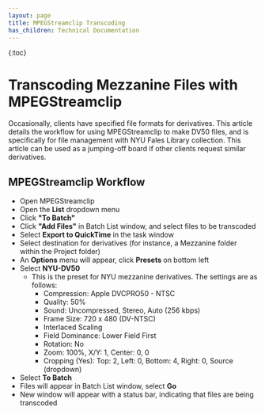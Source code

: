 ```yaml
---
layout: page
title: MPEGStreamclip Transcoding
has_children: Technical Documentation
---
```

{:toc}

# Transcoding Mezzanine Files with MPEGStreamclip

Occasionally, clients have specified file formats for derivatives. This article details the workflow for using MPEGStreamclip to make DV50 files, and is specifically for file management with NYU Fales Library collection. This article can be used as a jumping-off board if other clients request similar derivatives.

## MPEGStreamclip Workflow

* Open MPEGStreamclip
* Open the **List** dropdown menu
* Click **"To Batch"**
* Click **"Add Files"** in Batch List window, and select files to be transcoded
* Select **Export to QuickTime** in the task window
* Select destination for derivatives (for instance, a Mezzanine folder within the Project folder)
* An **Options** menu will appear, click **Presets** on bottom left
* Select **NYU-DV50**
    * This is the preset for NYU mezzanine derivatives. The settings are as follows:
        * Compression: Apple DVCPRO50 - NTSC
        * Quality: 50%
        * Sound: Uncompressed, Stereo, Auto (256 kbps)
        * Frame Size: 720 x 480 (DV-NTSC)
        * Interlaced Scaling
        * Field Dominance: Lower Field First
        * Rotation: No
        * Zoom: 100%, X/Y: 1, Center: 0, 0
        * Cropping (Yes): Top: 2, Left: 0, Bottom: 4, Right: 0, Source (dropdown)
* Select **To Batch**
* Files will appear in Batch List window, select **Go**
* New window will appear with a status bar, indicating that files are being transcoded